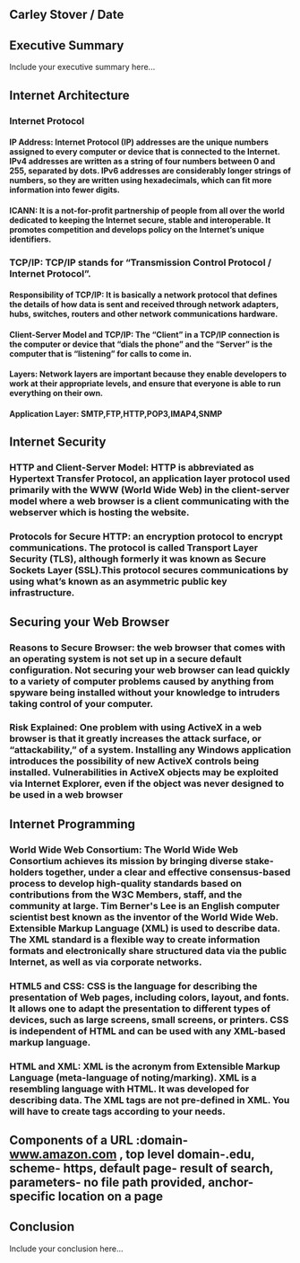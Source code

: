 ## Carley Stover / Date

## Executive Summary 
Include your executive summary here...

## Internet Architecture
### Internet Protocol
#### IP Address: Internet Protocol (IP) addresses are the unique numbers assigned to every computer or device that is connected to the Internet. IPv4 addresses are written as a string of four numbers between 0 and 255, separated by dots. IPv6 addresses are considerably longer strings of numbers, so they are written using hexadecimals, which can fit more information into fewer digits. 
#### ICANN: It is a not-for-profit partnership of people from all over the world dedicated to keeping the Internet secure, stable and interoperable. It promotes competition and develops policy on the Internet’s unique identifiers.

### TCP/IP: TCP/IP stands for “Transmission Control Protocol / Internet Protocol”. 
#### Responsibility of TCP/IP: It is basically a network protocol that defines the details of how data is sent and received through network adapters, hubs, switches, routers and other network communications hardware. 
#### Client-Server Model and TCP/IP: The “Client” in a TCP/IP connection is the computer or device that “dials the phone” and the “Server” is the computer that is “listening” for calls to come in.  
#### Layers: Network layers are important because they enable developers to work at their appropriate levels, and ensure that everyone is able to run everything on their own.
#### Application Layer: SMTP,FTP,HTTP,POP3,IMAP4,SNMP

## Internet Security
### HTTP and Client-Server Model: HTTP is abbreviated as Hypertext Transfer Protocol, an application layer protocol used primarily with the WWW (World Wide Web) in the client-server model where a web browser is a client communicating with the webserver which is hosting the website. 
### Protocols for Secure HTTP: an encryption protocol to encrypt communications. The protocol is called Transport Layer Security (TLS), although formerly it was known as Secure Sockets Layer (SSL).This protocol secures communications by using what’s known as an asymmetric public key infrastructure.

## Securing your Web Browser
### Reasons to Secure Browser: the web browser that comes with an operating system is not set up in a secure default configuration. Not securing your web browser can lead quickly to a variety of computer problems caused by anything from spyware being installed without your knowledge to intruders taking control of your computer.
### Risk Explained: One problem with using ActiveX in a web browser is that it greatly increases the attack surface, or “attackability,” of a system. Installing any Windows application introduces the possibility of new ActiveX controls being installed. Vulnerabilities in ActiveX objects may be exploited via Internet Explorer, even if the object was never designed to be used in a web browser

## Internet Programming
### World Wide Web Consortium: The World Wide Web Consortium achieves its mission by bringing diverse stake-holders together, under a clear and effective consensus-based process to develop high-quality standards based on contributions from the W3C Members, staff, and the community at large. Tim Berner's Lee is an English computer scientist best known as the inventor of the World Wide Web. Extensible Markup Language (XML) is used to describe data. The XML standard is a flexible way to create information formats and electronically share structured data via the public Internet, as well as via corporate networks. 
### HTML5 and CSS: CSS is the language for describing the presentation of Web pages, including colors, layout, and fonts. It allows one to adapt the presentation to different types of devices, such as large screens, small screens, or printers. CSS is independent of HTML and can be used with any XML-based markup language.
### HTML and XML: XML is the acronym from Extensible Markup Language (meta-language of noting/marking). XML is a resembling language with HTML. It was developed for describing data. The XML tags are not pre-defined in XML. You will have to create tags according to your needs.

## Components of a URL :domain- www.amazon.com , top level domain-.edu, scheme- https, default page- result of search, parameters- no file path provided, anchor- specific location on a page 

## Conclusion
Include your conclusion here...
